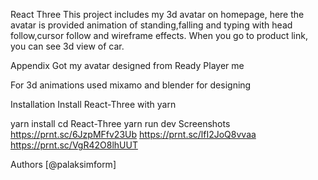 React Three
This project includes my 3d avatar on homepage, here the avatar is provided animation of standing,falling and typing with head follow,cursor follow and wireframe effects. When you go to product link, you can see 3d view of car.

Appendix
Got my avatar designed from Ready Player me

For 3d animations used mixamo and blender for designing

Installation
Install React-Three  with yarn

  yarn install
  cd React-Three
  yarn run dev
Screenshots
https://prnt.sc/6JzpMFfv23Ub https://prnt.sc/lfI2JoQ8vvaa https://prnt.sc/VgR42O8lhUUT

Authors
[@palaksimform]
